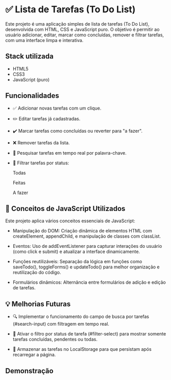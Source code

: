 
# ✅ Lista de Tarefas (To Do List)

Este projeto é uma aplicação simples de lista de tarefas (To Do List), desenvolvida com HTML, CSS e JavaScript puro. O objetivo é permitir ao usuário adicionar, editar, marcar como concluídas, remover e filtrar tarefas, com uma interface limpa e interativa.






## Stack utilizada

- HTML5
- CSS3
- JavaScript (puro)



## Funcionalidades

- ✅ Adicionar novas tarefas com um clique.

- ✏️ Editar tarefas já cadastradas.

- ✔️ Marcar tarefas como concluídas ou reverter para "a fazer".

- ❌ Remover tarefas da lista.

- 🔎 Pesquisar tarefas em tempo real por palavra-chave.

- 🧩 Filtrar tarefas por status:

    Todas

    Feitas

    A fazer


## 🧠 Conceitos de JavaScript Utilizados

Este projeto aplica vários conceitos essenciais de JavaScript:

- Manipulação do DOM: Criação dinâmica de elementos HTML com createElement, appendChild, e manipulação de classes com classList.

- Eventos: Uso de addEventListener para capturar interações do usuário (como click e submit) e atualizar a interface dinamicamente.

- Funções reutilizáveis: Separação da lógica em funções como saveTodo(), toggleForms() e updateTodo() para melhor organização e reutilização do código.

- Formulários dinâmicos: Alternância entre formulários de adição e edição de tarefas.

## 💡 Melhorias Futuras

- 🔍 Implementar o funcionamento do campo de busca por tarefas (#search-input) com filtragem em tempo real.

- 🧮 Ativar o filtro por status de tarefa (#filter-select) para mostrar somente tarefas concluídas, pendentes ou todas.

- 💾 Armazenar as tarefas no LocalStorage para que persistam após recarregar a página.


## Demonstração


